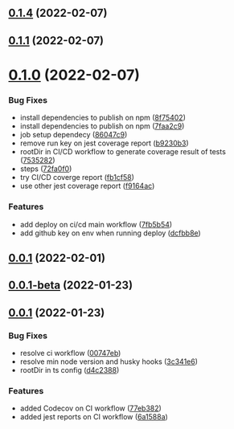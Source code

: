 ## [0.1.4](https://github.com/occamengenharia/occam-utils/compare/v0.1.1...v0.1.4) (2022-02-07)

## [0.1.1](https://github.com/occamengenharia/occam-utils/compare/v0.1.0...v0.1.1) (2022-02-07)

# [0.1.0](https://github.com/occamengenharia/occam-utils/compare/v0.0.1...v0.1.0) (2022-02-07)


### Bug Fixes

* install dependencies to publish on npm ([8f75402](https://github.com/occamengenharia/occam-utils/commit/8f754025c5675dccc08074030206c4922c86b70c))
* install dependencies to publish on npm ([7faa2c9](https://github.com/occamengenharia/occam-utils/commit/7faa2c926ee02be0bd5370fbab4ff1ebf9357f29))
* job setup dependecy ([86047c9](https://github.com/occamengenharia/occam-utils/commit/86047c9a359c357f732fd707a885f9e7f9de9b6a))
* remove run key on jest coverage report ([b9230b3](https://github.com/occamengenharia/occam-utils/commit/b9230b397a5c7c88a0835fc1669c7f01820ad99e))
* rootDir in CI/CD workflow to generate coverage result of tests ([7535282](https://github.com/occamengenharia/occam-utils/commit/7535282aa61072edd005f8f830624efb2d59c0ad))
* steps ([72fa0f0](https://github.com/occamengenharia/occam-utils/commit/72fa0f050a106ba7ee37da7f2be4a28dc0127790))
* try CI/CD coverge report ([fb1cf58](https://github.com/occamengenharia/occam-utils/commit/fb1cf5807b2b0f73e2414ef7e86a35c3205a8a3f))
* use other jest coverage report ([f9164ac](https://github.com/occamengenharia/occam-utils/commit/f9164acdc14692a550cac303aff832ab5355826f))


### Features

* add deploy on ci/cd main workflow ([7fb5b54](https://github.com/occamengenharia/occam-utils/commit/7fb5b54bc724db94bcb632f2bfbfea04b74cea41))
* add github key on env when running deploy ([dcfbb8e](https://github.com/occamengenharia/occam-utils/commit/dcfbb8ec190e621880ab095bead0b20600de214a))

## [0.0.1](https://github.com/occamengenharia/occam-utils/compare/v0.0.1-beta...v0.0.1) (2022-02-01)



## [0.0.1-beta](https://github.com/occamengenharia/occam-utils/compare/v0.0.1-beta...v0.0.1) (2022-01-23)



## [0.0.1](https://github.com/occamengenharia/occam-utils/compare/v0.0.1-beta...v0.0.1) (2022-01-23)


### Bug Fixes

* resolve ci workflow ([00747eb](https://github.com/occamengenharia/occam-utils/commit/00747eb090e0337b9e6cb142a1ac8b7849e35097))
* resolve min node version and husky hooks ([3c341e6](https://github.com/occamengenharia/occam-utils/commit/3c341e6eaa727987326e7d09764dfc7c3e483f37))
* rootDir in ts config ([d4c2388](https://github.com/occamengenharia/occam-utils/commit/d4c2388cbfc50b3f143a46152d60e62c7b0aa571))


### Features

* added Codecov on CI workflow ([77eb382](https://github.com/occamengenharia/occam-utils/commit/77eb3828eebbf562ba3c65a29dcf4a633443c027))
* added jest reports on CI workflow ([6a1588a](https://github.com/occamengenharia/occam-utils/commit/6a1588a5e88dbc515ee6457948ce6fcd9453d366))

